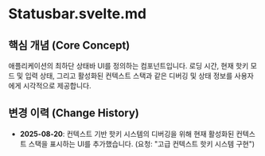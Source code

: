 # Statusbar.svelte.md

## 핵심 개념 (Core Concept)
애플리케이션의 최하단 상태바 UI를 정의하는 컴포넌트입니다. 로딩 시간, 현재 핫키 모드 및 입력 상태, 그리고 활성화된 컨텍스트 스택과 같은 디버깅 및 상태 정보를 사용자에게 시각적으로 제공합니다.

## 변경 이력 (Change History)
- **2025-08-20**: 컨텍스트 기반 핫키 시스템의 디버깅을 위해 현재 활성화된 컨텍스트 스택을 표시하는 UI를 추가했습니다. (요청: "고급 컨텍스트 핫키 시스템 구현")

